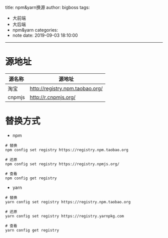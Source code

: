 title: npm&yarn换源
author: bigboss
tags: 
  - 大前端
  - 大后端
  - npm&yarn
categories:
  - note
date: 2019-09-03 18:10:00
---
# 源地址

源名称 | 源地址
---|---
淘宝 | http://registry.npm.taobao.org/
cnpmjs | http://r.cnpmjs.org/

# 替换方式
- npm

```shell
# 替换
npm config set registry https://registry.npm.taobao.org

# 还原
npm config set registry https://registry.npmjs.org/

# 查看
npm config get registry
```

- yarn

```shell
# 替换
yarn config set registry https://registry.npm.taobao.org

# 还原
yarn config set registry https://registry.yarnpkg.com

# 查看
yarn config get registry
```

